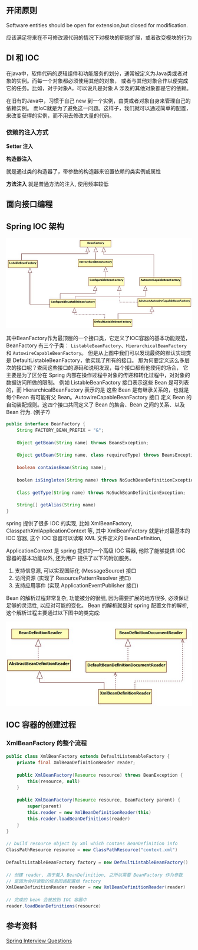 
## 开闭原则

Software entities should be open for extension,but closed for modification.

应该满足将来在不可修改源代码的情况下对模块的职能扩展，或者改变模块的行为



## DI 和 IOC

在java中，软件代码的逻辑组件和功能服务的划分，通常被定义为Java类或者对象的实例。而每一个对象都必须使用其他的对象，
或者与其他对象合作以便完成它的任务。比如，对于对象A，可以说凡是对象 A 涉及的其他对象都是它的依赖。

在旧有的Java中，习惯于自己 new 到一个实例，由类或者对象自身来管理自己的依赖实例。
而IoC就是为了避免这一问题。这样子，我们就可以通过简单的配置，来改变获得的实例，而不用去修改大量的代码。

### 依赖的注入方式

**Setter 注入**

**构造器注入**

就是通过类的构造器了，带参数的构造器来设置依赖的类实例或属性

**方法注入** 就是普通方法的注入, 使用频率较低

## 面向接口编程

## Spring IOC 架构

![](/images/posts/spring/spring-ioc-structure.x-png)

其中BeanFactory作为最顶层的一个接口类，它定义了IOC容器的基本功能规范，BeanFactory 有三个子类：
`ListableBeanFactory`、`HierarchicalBeanFactory` 和 `AutowireCapableBeanFactory`。
但是从上图中我们可以发现最终的默认实现类是 DefaultListableBeanFactory，他实现了所有的接口。
那为何要定义这么多层次的接口呢？查阅这些接口的源码和说明发现，每个接口都有他使用的场合，
它主要是为了区分在 Spring 内部在操作过程中对象的传递和转化过程中，对对象的数据访问所做的限制。
例如 ListableBeanFactory 接口表示这些 Bean 是可列表的，而 HierarchicalBeanFactory 表示的是
这些 Bean 是有继承关系的，也就是每个Bean 有可能有父 Bean。AutowireCapableBeanFactory 接口
定义 Bean 的自动装配规则。这四个接口共同定义了 Bean 的集合、Bean 之间的关系、以及 Bean 行为. (例子?)

```java
public interface BeanFactory {
    String FACTORY_BEAN_PREFIX = "&";
    
    Object getBean(String name) throws BeansException;
    
    Object getBean(String name, class requiredType) throws BeansException;
    
    boolean containsBean(String name);
    
    boolen isSingleton(String name) throws NoSuchBeanDefinitionException;
    
    Class getType(String name) throws NoSuchBeanDefinitionException;
    
    String[] getAlias(String name)
}
```

spring 提供了很多 IOC 的实现, 比如 XmlBeanFactory, ClasspathXmlApplicationContext 等,
其中 XmlBeanFactory 就是针对最基本的 IOC 容器, 这个 IOC 容器可以读取 XML 文件定义的 BeanDefinition,

ApplicationContext 是 spring 提供的一个高级 IOC 容器, 他除了能够提供 IOC 容器的基本功能以外, 还为用户
提供了以下的附加服务。

1. 支持信息源, 可以实现国际化 (MessageSource) 接口
2. 访问资源 (实现了 ResourcePatternResolver 接口)
3. 支持应用事件 (实现 ApplicationEventPublisher 接口)

Bean 的解析过程非常复杂, 功能被分的很细, 因为需要扩展的地方很多, 必须保证足够的灵活性, 以应对可能的变化。
Bean 的解析就是对 spring 配置文件的解析, 这个解析过程主要通过以下图中的类完成:

![](/images/posts/spring/BeanReaderClasses.x-png)

## IOC 容器的创建过程

### XmlBeanFactory 的整个流程

```java
public class XmlBeanFactory extends DefaultListenableFactory {
    private final XmlBeanDefinitionReader reader;
    
    public XmlBeanFactory(Resource resource) throws BeanException {
        this(resource, null)
    }
    
    public XmlBeanFactory(Resource resource, BeanFactory parent) {
        super(parent)
        this.reader = new XmlBeanDefinitionReader(this)
        this.reader.loadBeanDefinitions(reader)
    }
}

// build resource object by xml which contans BeanDefinition info
ClassPathResource resource = new ClassPathResource("context.xml")

DefaultListableBeanFactory factory = new DefaultListableBeanFactory()

// 创建 reader, 用于载入 BeanDefinition, 之所以需要 BeanFactory 作为参数
// 是因为会将读取的信息回调配置给 factory
XmlBeanDefinitionReader reader = new XmlBeanDefinitionReader(reader)

// 完成的 bean 会被放到 IOC 容器中
reader.loadBeanDefinitions(resource)
```



## 参考资料

[Spring Interview Questions](http://ifeve.com/java-memory-model-0/)

